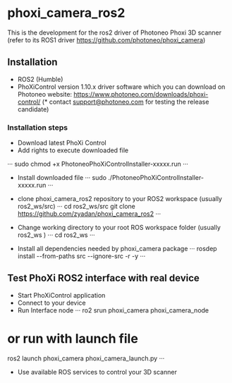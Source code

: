 # phoxi_camera_ros2
This is the development for the ros2 driver of Photoneo Phoxi 3D scanner (refer to its ROS1 driver https://github.com/photoneo/phoxi_camera)

## Installation

* ROS2 (Humble)
* PhoXiControl version 1.10.x driver software which you can download on Photoneo website: https://www.photoneo.com/downloads/phoxi-control/ (* contact support@photoneo.com for testing the release candidate)


### Installation steps

* Download latest PhoXi Control
* Add rights to execute downloaded file

···
sudo chmod +x PhotoneoPhoXiControlInstaller-xxxxx.run
···

* Install downloaded file
···
sudo ./PhotoneoPhoXiControlInstaller-xxxxx.run
···

* clone phoxi_camera_ros2 repository to your ROS2 workspace (usually ros2_ws/src)
···
cd ros2_ws/src
git clone https://github.com/zyadan/phoxi_camera_ros2
···

* Change working directory to your root ROS workspace folder (usually ros2_ws )
···
cd ros2_ws
···
* Install all dependencies needed by phoxi_camera package
···
rosdep install --from-paths src --ignore-src -r -y
···


## Test PhoXi ROS2 interface with real device

* Start PhoXiControl application
* Connect to your device
* Run Interface node
···
ro2 srun phoxi_camera phoxi_camera_node
# or run with launch file
ros2 launch phoxi_camera phoxi_camera_launch.py
···
* Use available ROS services to control your 3D scanner






